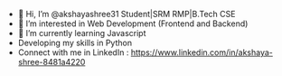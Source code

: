 - 👋 Hi, I’m @akshayashree31 Student|SRM RMP|B.Tech CSE
- 👀 I’m interested in Web Development (Frontend and Backend)
- 🌱 I’m currently learning Javascript
- Developing my skills in Python
- Connect with me in LinkedIn : https://www.linkedin.com/in/akshaya-shree-8481a4220

